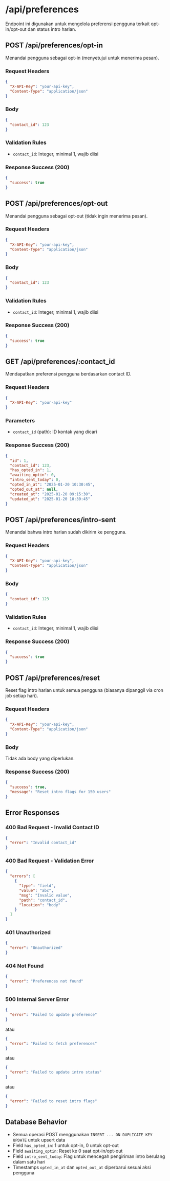 # /api/preferences

Endpoint ini digunakan untuk mengelola preferensi pengguna terkait opt-in/opt-out dan status intro harian.

## POST /api/preferences/opt-in

Menandai pengguna sebagai opt-in (menyetujui untuk menerima pesan).

### Request Headers

```json
{
  "X-API-Key": "your-api-key",
  "Content-Type": "application/json"
}
```

### Body

```json
{
  "contact_id": 123
}
```

### Validation Rules

- `contact_id`: Integer, minimal 1, wajib diisi

### Response Success (200)

```json
{
  "success": true
}
```

## POST /api/preferences/opt-out

Menandai pengguna sebagai opt-out (tidak ingin menerima pesan).

### Request Headers

```json
{
  "X-API-Key": "your-api-key",
  "Content-Type": "application/json"
}
```

### Body

```json
{
  "contact_id": 123
}
```

### Validation Rules

- `contact_id`: Integer, minimal 1, wajib diisi

### Response Success (200)

```json
{
  "success": true
}
```

## GET /api/preferences/:contact_id

Mendapatkan preferensi pengguna berdasarkan contact ID.

### Request Headers

```json
{
  "X-API-Key": "your-api-key"
}
```

### Parameters

- `contact_id` (path): ID kontak yang dicari

### Response Success (200)

```json
{
  "id": 1,
  "contact_id": 123,
  "has_opted_in": 1,
  "awaiting_optin": 0,
  "intro_sent_today": 0,
  "opted_in_at": "2025-01-20 10:30:45",
  "opted_out_at": null,
  "created_at": "2025-01-20 09:15:30",
  "updated_at": "2025-01-20 10:30:45"
}
```

## POST /api/preferences/intro-sent

Menandai bahwa intro harian sudah dikirim ke pengguna.

### Request Headers

```json
{
  "X-API-Key": "your-api-key",
  "Content-Type": "application/json"
}
```

### Body

```json
{
  "contact_id": 123
}
```

### Validation Rules

- `contact_id`: Integer, minimal 1, wajib diisi

### Response Success (200)

```json
{
  "success": true
}
```

## POST /api/preferences/reset

Reset flag intro harian untuk semua pengguna (biasanya dipanggil via cron job setiap hari).

### Request Headers

```json
{
  "X-API-Key": "your-api-key",
  "Content-Type": "application/json"
}
```

### Body

Tidak ada body yang diperlukan.

### Response Success (200)

```json
{
  "success": true,
  "message": "Reset intro flags for 150 users"
}
```

## Error Responses

### 400 Bad Request - Invalid Contact ID

```json
{
  "error": "Invalid contact_id"
}
```

### 400 Bad Request - Validation Error

```json
{
  "errors": [
    {
      "type": "field",
      "value": "abc",
      "msg": "Invalid value",
      "path": "contact_id",
      "location": "body"
    }
  ]
}
```

### 401 Unauthorized

```json
{
  "error": "Unauthorized"
}
```

### 404 Not Found

```json
{
  "error": "Preferences not found"
}
```

### 500 Internal Server Error

```json
{
  "error": "Failed to update preference"
}
```

atau

```json
{
  "error": "Failed to fetch preferences"
}
```

atau

```json
{
  "error": "Failed to update intro status"
}
```

atau

```json
{
  "error": "Failed to reset intro flags"
}
```

## Database Behavior

- Semua operasi POST menggunakan `INSERT ... ON DUPLICATE KEY UPDATE` untuk upsert data
- Field `has_opted_in`: 1 untuk opt-in, 0 untuk opt-out
- Field `awaiting_optin`: Reset ke 0 saat opt-in/opt-out
- Field `intro_sent_today`: Flag untuk mencegah pengiriman intro berulang dalam satu hari
- Timestamps `opted_in_at` dan `opted_out_at` diperbarui sesuai aksi pengguna
